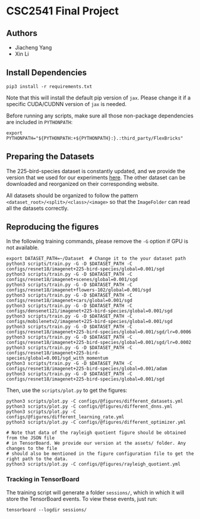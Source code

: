 # CSC2541 Final Project

## Authors

* Jiacheng Yang
* Xin Li

## Install Dependencies

```shell
pip3 install -r requirements.txt
```

Note that this will install the default pip version of `jax`. 
Please change it if a specific CUDA/CUDNN version of `jax` is needed. 

Before running any scripts, make sure all those non-package dependencies are
included in `PYTHONPATH`:
```shell
export PYTHONPATH="${PYTHONPATH:+${PYTHONPATH}:}.:third_party/FlexBricks"
```

## Preparing the Datasets

The 225-bird-species dataset is constantly updated, and we provide the version that we used for 
our experiments [here](https://cs.toronto.edu/~jcyang/assets/birds.tar.gz). The other dataset 
can be downloaded and reorganized on their corresponding website.

All datasets should be organized to follow the pattern `<dataset_root>/<split>/<class>/<image>` 
so that the `ImageFolder` can read all the datasets correctly. 

## Reproducing the figures

In the following training commands, please remove the `-G` option if GPU is not available. 

```shell
export DATASET_PATH=~/Dataset  # Change it to the your dataset path
python3 scripts/train.py -G -D $DATASET_PATH -C configs/resnet18/imagenet+225-bird-species/global=0.001/sgd
python3 scripts/train.py -G -D $DATASET_PATH -C configs/resnet18/imagenet+scenes/global=0.001/sgd
python3 scripts/train.py -G -D $DATASET_PATH -C configs/resnet18/imagenet+flowers-102/global=0.001/sgd
python3 scripts/train.py -G -D $DATASET_PATH -C configs/resnet18/imagenet+cars/global=0.001/sgd
python3 scripts/train.py -G -D $DATASET_PATH -C configs/densenet121/imagenet+225-bird-species/global=0.001/sgd
python3 scripts/train.py -G -D $DATASET_PATH -C configs/mobilenetv2/imagenet+225-bird-species/global=0.001/sgd
python3 scripts/train.py -G -D $DATASET_PATH -C configs/resnet18/imagenet+225-bird-species/global=0.001/sgd/lr=0.0006
python3 scripts/train.py -G -D $DATASET_PATH -C configs/resnet18/imagenet+225-bird-species/global=0.001/sgd/lr=0.0002
python3 scripts/train.py -G -D $DATASET_PATH -C configs/resnet18/imagenet+225-bird-species/global=0.001/sgd_with_momentum
python3 scripts/train.py -G -D $DATASET_PATH -C configs/resnet18/imagenet+225-bird-species/global=0.001/adam
python3 scripts/train.py -G -D $DATASET_PATH -C configs/resnet18/imagenet+225-bird-species/global=0.001/sgd
```

Then, use the `scripts/plot.py` to get the figures:

```shell
python3 scripts/plot.py -C configs/@figures/different_datasets.yml
python3 scripts/plot.py -C configs/@figures/different_dnns.yml
python3 scripts/plot.py -C configs/@figures/different_learning_rate.yml
python3 scripts/plot.py -C configs/@figures/different_optimizer.yml

# Note that data of the rayleigh quotient figure should be obtained from the JSON file 
# in TensorBoard. We provide our version at the assets/ folder. Any changes to the file 
# should also be mentioned in the figure configuration file to get the right path to the data.  
python3 scripts/plot.py -C configs/@figures/rayleigh_quotient.yml
```

### Tracking in TensorBoard

The training script will generate a folder `sessions/`, which in which it will 
store the TensorBoard events. To view these events, just run:
```shell
tensorboard --logdir sessions/
```
